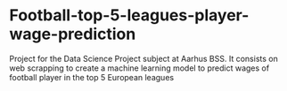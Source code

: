 # Football-top-5-leagues-player-wage-prediction
Project for the Data Science Project subject at Aarhus BSS. It consists on web scrapping to create a machine learning model to predict wages of football player in the top 5 European leagues

